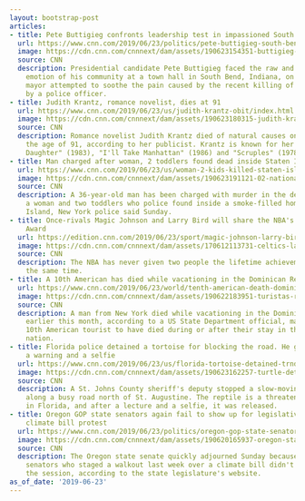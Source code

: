 ```yaml
---
layout: bootstrap-post
articles:
- title: Pete Buttigieg confronts leadership test in impassioned South Bend townhall
  url: https://www.cnn.com/2019/06/23/politics/pete-buttigieg-south-bend-town-hall/index.html
  image: https://cdn.cnn.com/cnnnext/dam/assets/190623154351-buttigieg-south-bend-town-hall-0623-super-tease.jpg
  source: CNN
  description: Presidential candidate Pete Buttigieg faced the raw and unvarnished
    emotion of his community at a town hall in South Bend, Indiana, on Sunday as the
    mayor attempted to soothe the pain caused by the recent killing of a black man
    by a police officer.
- title: Judith Krantz, romance novelist, dies at 91
  url: https://www.cnn.com/2019/06/23/us/judith-krantz-obit/index.html
  image: https://cdn.cnn.com/cnnnext/dam/assets/190623180315-judith-krantz-obit-0623-restricted-super-tease.jpg
  source: CNN
  description: Romance novelist Judith Krantz died of natural causes on Saturday at
    the age of 91, according to her publicist. Krantz is known for her novels "Mistral's
    Daughter" (1983), "I'll Take Manhattan" (1986) and "Scruples" (1978).
- title: Man charged after woman, 2 toddlers found dead inside Staten Island home
  url: https://www.cnn.com/2019/06/23/us/woman-2-kids-killed-staten-island/index.html
  image: https://cdn.cnn.com/cnnnext/dam/assets/190623191121-02-national-guard-found-slain-in-staten-island-resident-super-tease.jpg
  source: CNN
  description: A 36-year-old man has been charged with murder in the deaths of of
    a woman and two toddlers who police found inside a smoke-filled home on Staten
    Island, New York police said Sunday.
- title: Once-rivals Magic Johnson and Larry Bird will share the NBA's Lifetime Achievement
    Award
  url: https://edition.cnn.com/2019/06/23/sport/magic-johnson-larry-bird-lifetime-achievement-award/index.html
  image: https://cdn.cnn.com/cnnnext/dam/assets/170612113731-celtics-lakers-best-of-enemies-super-tease.jpg
  source: CNN
  description: The NBA has never given two people the lifetime achievement award at
    the same time.
- title: A 10th American has died while vacationing in the Dominican Republic
  url: https://www.cnn.com/2019/06/23/world/tenth-american-death-dominican-republic/index.html
  image: https://cdn.cnn.com/cnnnext/dam/assets/190622183951-turistas-republica-dominicana-super-tease.jpg
  source: CNN
  description: A man from New York died while vacationing in the Dominican Republic
    earlier this month, according to a US State Department official, making him the
    10th American tourist to have died during or after their stay in the Caribbean
    nation.
- title: Florida police detained a tortoise for blocking the road. He got away with
    a warning and a selfie
  url: https://www.cnn.com/2019/06/23/us/florida-tortoise-detained-trnd/index.html
  image: https://cdn.cnn.com/cnnnext/dam/assets/190623162257-turtle-detained-trnd-super-tease.jpg
  source: CNN
  description: A St. Johns County sheriff's deputy stopped a slow-moving gopher tortoise
    along a busy road north of St. Augustine. The reptile is a threatened species
    in Florida, and after a lecture and a selfie, it was released.
- title: Oregon GOP state senators again fail to show up for legislative session amid
    climate bill protest
  url: https://www.cnn.com/2019/06/23/politics/oregon-gop-state-senators-legislative-session-climate/index.html
  image: https://cdn.cnn.com/cnnnext/dam/assets/190620165937-oregon-state-house-0620-super-tease.jpg
  source: CNN
  description: The Oregon state senate quickly adjourned Sunday because the Republican
    senators who staged a walkout last week over a climate bill didn't show up to
    the session, according to the state legislature's website.
as_of_date: '2019-06-23'
---
```


